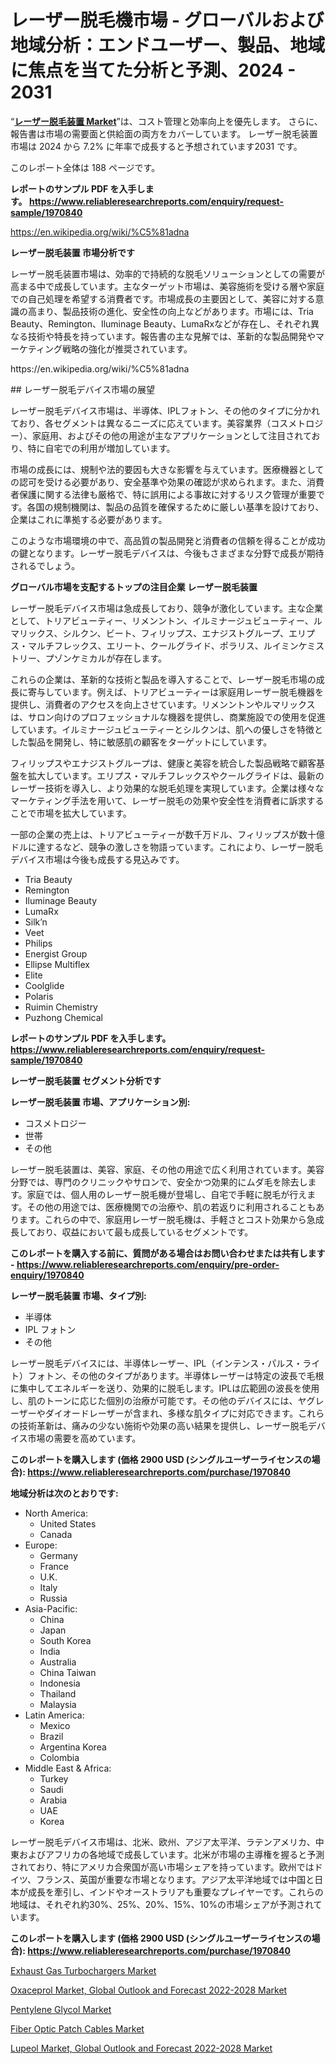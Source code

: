 <p><h1>レーザー脱毛機市場 - グローバルおよび地域分析：エンドユーザー、製品、地域に焦点を当てた分析と予測、2024 - 2031</h1></p><p>&ldquo;<strong><a href="https://www.reliableresearchreports.com/laser-hair-removal-device-r1970840">レーザー脱毛装置 Market</a></strong>&rdquo;は、コスト管理と効率向上を優先します。 さらに、報告書は市場の需要面と供給面の両方をカバーしています。 レーザー脱毛装置 市場は 2024 から 7.2% に年率で成長すると予想されています2031 です。</p>
<p>このレポート全体は 188 ページです。</p>
<p><strong>レポートのサンプル PDF を入手します。&nbsp;<a href="https://www.reliableresearchreports.com/enquiry/request-sample/1970840">https://www.reliableresearchreports.com/enquiry/request-sample/1970840</a></strong></p>
<p><a href="https://en.wikipedia.org/wiki/%C5%81adna">https://en.wikipedia.org/wiki/%C5%81adna</a></p>
<p><strong>レーザー脱毛装置 市場分析です</strong></p>
<p><p>レーザー脱毛装置市場は、効率的で持続的な脱毛ソリューションとしての需要が高まる中で成長しています。主なターゲット市場は、美容施術を受ける層や家庭での自己処理を希望する消費者です。市場成長の主要因として、美容に対する意識の高まり、製品技術の進化、安全性の向上などがあります。市場には、Tria Beauty、Remington、Iluminage Beauty、LumaRxなどが存在し、それぞれ異なる技術や特長を持っています。報告書の主な見解では、革新的な製品開発やマーケティング戦略の強化が推奨されています。</p></p>
<p>https://en.wikipedia.org/wiki/%C5%81adna</p>
<p><p>## レーザー脱毛デバイス市場の展望</p><p>レーザー脱毛デバイス市場は、半導体、IPLフォトン、その他のタイプに分かれており、各セグメントは異なるニーズに応えています。美容業界（コスメトロジー）、家庭用、およびその他の用途が主なアプリケーションとして注目されており、特に自宅での利用が増加しています。</p><p>市場の成長には、規制や法的要因も大きな影響を与えています。医療機器としての認可を受ける必要があり、安全基準や効果の確認が求められます。また、消費者保護に関する法律も厳格で、特に誤用による事故に対するリスク管理が重要です。各国の規制機関は、製品の品質を確保するために厳しい基準を設けており、企業はこれに準拠する必要があります。</p><p>このような市場環境の中で、高品質の製品開発と消費者の信頼を得ることが成功の鍵となります。レーザー脱毛デバイスは、今後もさまざまな分野で成長が期待されるでしょう。</p></p>
<p><strong>グローバル市場を支配するトップの注目企業 レーザー脱毛装置</strong></p>
<p><p>レーザー脱毛デバイス市場は急成長しており、競争が激化しています。主な企業として、トリアビューティー、リメンントン、イルミナージュビューティー、ルマリックス、シルクン、ビート、フィリップス、エナジストグループ、エリプス・マルチフレックス、エリート、クールグライド、ポラリス、ルイミンケミストリー、プゾンケミカルが存在します。</p><p>これらの企業は、革新的な技術と製品を導入することで、レーザー脱毛市場の成長に寄与しています。例えば、トリアビューティーは家庭用レーザー脱毛機器を提供し、消費者のアクセスを向上させています。リメンントンやルマリックスは、サロン向けのプロフェッショナルな機器を提供し、商業施設での使用を促進しています。イルミナージュビューティーとシルクンは、肌への優しさを特徴とした製品を開発し、特に敏感肌の顧客をターゲットにしています。</p><p>フィリップスやエナジストグループは、健康と美容を統合した製品戦略で顧客基盤を拡大しています。エリプス・マルチフレックスやクールグライドは、最新のレーザー技術を導入し、より効果的な脱毛処理を実現しています。企業は様々なマーケティング手法を用いて、レーザー脱毛の効果や安全性を消費者に訴求することで市場を拡大しています。</p><p>一部の企業の売上は、トリアビューティーが数千万ドル、フィリップスが数十億ドルに達するなど、競争の激しさを物語っています。これにより、レーザー脱毛デバイス市場は今後も成長する見込みです。</p></p>
<p><ul><li>Tria Beauty</li><li>Remington</li><li>Iluminage Beauty</li><li>LumaRx</li><li>Silk’n</li><li>Veet</li><li>Philips</li><li>Energist Group</li><li>Ellipse Multiflex</li><li>Elite</li><li>Coolglide</li><li>Polaris</li><li>Ruimin Chemistry</li><li>Puzhong Chemical</li></ul></p>
<p><strong>レポートのサンプル PDF を入手します。 <a href="https://www.reliableresearchreports.com/enquiry/request-sample/1970840">https://www.reliableresearchreports.com/enquiry/request-sample/1970840</a></strong></p>
<p><strong>レーザー脱毛装置 セグメント分析です</strong></p>
<p><strong>レーザー脱毛装置 市場、アプリケーション別:</strong></p>
<p><ul><li>コスメトロジー</li><li>世帯</li><li>その他</li></ul></p>
<p><p>レーザー脱毛装置は、美容、家庭、その他の用途で広く利用されています。美容分野では、専門のクリニックやサロンで、安全かつ効果的にムダ毛を除去します。家庭では、個人用のレーザー脱毛機が登場し、自宅で手軽に脱毛が行えます。その他の用途では、医療機関での治療や、肌の若返りに利用されることもあります。これらの中で、家庭用レーザー脱毛機は、手軽さとコスト効果から急成長しており、収益において最も成長しているセグメントです。</p></p>
<p><strong>このレポートを購入する前に、質問がある場合はお問い合わせまたは共有します - <a href="https://www.reliableresearchreports.com/enquiry/pre-order-enquiry/1970840">https://www.reliableresearchreports.com/enquiry/pre-order-enquiry/1970840</a></strong></p>
<p><strong>レーザー脱毛装置 市場、タイプ別:</strong></p>
<p><ul><li>半導体</li><li>IPL フォトン</li><li>その他</li></ul></p>
<p><p>レーザー脱毛デバイスには、半導体レーザー、IPL（インテンス・パルス・ライト）フォトン、その他のタイプがあります。半導体レーザーは特定の波長で毛根に集中してエネルギーを送り、効果的に脱毛します。IPLは広範囲の波長を使用し、肌のトーンに応じた個別の治療が可能です。その他のデバイスには、ヤグレーザーやダイオードレーザーが含まれ、多様な肌タイプに対応できます。これらの技術革新は、痛みの少ない施術や効果の高い結果を提供し、レーザー脱毛デバイス市場の需要を高めています。</p></p>
<p><strong>このレポートを購入します (価格 2900 USD (シングルユーザーライセンスの場合): <a href="https://www.reliableresearchreports.com/purchase/1970840">https://www.reliableresearchreports.com/purchase/1970840</a></strong></p>
<p><strong>地域分析は次のとおりです:</strong></p>
<p><ul>
    <li>
        North America:
        <ul>
            <li>United States</li>
            <li>Canada</li>
        </ul>
    </li>
    <li>
        Europe:
        <ul>
            <li>Germany</li>
            <li>France</li>
            <li>U.K.</li>
            <li>Italy</li>
            <li>Russia</li>
        </ul>
    </li>
    <li>
        Asia-Pacific:
        <ul>
            <li>China</li>
            <li>Japan</li>
            <li>South Korea</li>
            <li>India</li>
            <li>Australia</li>
            <li>China Taiwan</li>
            <li>Indonesia</li>
            <li>Thailand</li>
            <li>Malaysia</li>
        </ul>
    </li>
    <li>
        Latin America:
        <ul>
            <li>Mexico</li>
            <li>Brazil</li>
            <li>Argentina Korea</li>
            <li>Colombia</li>
        </ul>
    </li>
    <li>
        Middle East & Africa:
        <ul>
            <li>Turkey</li>
            <li>Saudi</li>
            <li>Arabia</li>
            <li>UAE</li>
            <li>Korea</li>
        </ul>
    </li>
    </ul></p>
<p><p>レーザー脱毛デバイス市場は、北米、欧州、アジア太平洋、ラテンアメリカ、中東およびアフリカの各地域で成長しています。北米が市場の主導権を握ると予測されており、特にアメリカ合衆国が高い市場シェアを持っています。欧州ではドイツ、フランス、英国が重要な市場となります。アジア太平洋地域では中国と日本が成長を牽引し、インドやオーストラリアも重要なプレイヤーです。これらの地域は、それぞれ約30%、25%、20%、15%、10%の市場シェアが予測されています。</p></p>
<p><strong>このレポートを購入します (価格 2900 USD (シングルユーザーライセンスの場合): <a href="https://www.reliableresearchreports.com/purchase/1970840">https://www.reliableresearchreports.com/purchase/1970840</a></strong></p>
<p><p><a href="https://medium.com/@laurenperkins14/the-global-exhaust-gas-turbochargers-market-is-at-the-forefront-of-innovation-driving-rapid-91c1243fb494">Exhaust Gas Turbochargers Market</a></p><p><a href="https://github.com/NarcisoFerry/Market-Research-Report-List-1/blob/main/oxaceprol-market-global-outlook-and-forecast-2022-2028-market.md">Oxaceprol Market, Global Outlook and Forecast 2022-2028 Market</a></p><p><a href="https://issuu.com/reportprime-2/docs/pentylene-glycol-market-size-2030.p_40201480c7e974">Pentylene Glycol Market</a></p><p><a href="https://www.linkedin.com/pulse/fiber-optic-patch-cables-market-size-share-growth-analysis-type-2mgve?trackingId=%2F9XwMh4lTIOkFoSDAuwQhQ%3D%3D">Fiber Optic Patch Cables Market</a></p><p><a href="https://github.com/FosterFahey91/Market-Research-Report-List-1/blob/main/lupeol-market-global-outlook-and-forecast-2022-2028-market.md">Lupeol Market, Global Outlook and Forecast 2022-2028 Market</a></p></p>